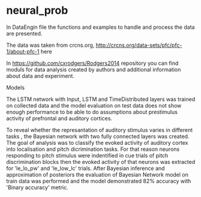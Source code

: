 # neural_prob

In DataEngin file the functions and examples to handle and process the data are presented. 


The data was taken from crcns.org,  http://crcns.org/data-sets/pfc/pfc-1/about-pfc-1 here

In https://github.com/cxrodgers/Rodgers2014 repository you can find moduls for data analysis created by authors and additional information about data and experiment. 

Models 


The LSTM  network with Input, LSTM and TimeDistributed layers was trained on collected data and the model evaluation on test data does not show enough performance to be able to do assumptions about prestimulus activity of prefrontal and auditory cortices. 


To reveal whether the represantation of auditory stimulus varies in different tasks , the Bayesian network with two fully connected layers was created. The goal of analysis was to classify the evoked activity of auditory cortex into localisation and pitch dicrimination tasks. 
For that reason neurons responding to pitch stimulus were indentified in cue trials of pitch discrimination blocks then the evoked  activity of that neurons was extracted for 'le_lo_pw' and 'le_low_lc' trials. After Bayesian inference and  approximation of posteriors the evaluation of Bayesian Network model on train data was performed and the model demonstrated 82% accuracy with 'Binary accuracy' metric. 












